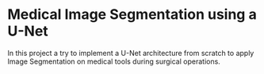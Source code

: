 
# Medical Image Segmentation using a U-Net



In this project a try to implement a U-Net architecture from scratch to apply Image Segmentation on medical tools during surgical operations.
